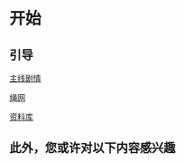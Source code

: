 # 开始

## 引导

[主线剧情](/main-line/index)

[绳网](/inter-knot/index)

[资料库](/information/index)

## 此外，您或许对以下内容感兴趣
